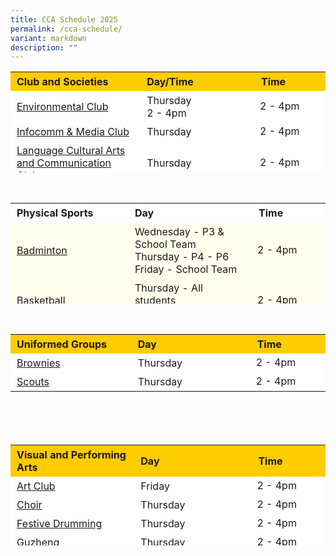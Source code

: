 ```yaml
---
title: CCA Schedule 2025
permalink: /cca-schedule/
variant: markdown
description: ""
---
```

<table border="0" style="box-sizing: inherit; border-collapse: collapse; border-spacing: 0px; max-width: 100%; height: 161px; width: 665.188px;"><tbody style="box-sizing: inherit;"><tr border="0" style="box-sizing: inherit; background: rgb(255, 255, 255); height: 23px;"><td border="0" style="box-sizing: inherit; padding: 5px 10px; width: 326.35px; height: 23px; background-color:#ffcc00"><b>Club and Societies </b></td><td border="0" style="box-sizing: inherit; padding: 5px 10px; width: 200px; height: 23px; background-color:#ffcc00"><b>Day/Time</b></td><td style="box-sizing: inherit; padding: 5px 10px; width: 200px; height: 23px; background-color:#ffcc00"><b>Time</b></td></tr><tr style="box-sizing: inherit; background: rgb(255, 255, 255); height: 23px;"><td style="box-sizing: inherit; padding: 5px 10px; width: 326.35px; height: 23px;"><a href="/co-curricular-activities/clubs-societies/environmental-club/">Environmental Club</a></td><td style="box-sizing: inherit; padding: 5px 10px; width: 337.837px; height: 23px;">Thursday<br>2 - 4pm</td><td>2 - 4pm</td></tr><tr style="box-sizing: inherit; background: rgb(255, 255, 255);"><td style="box-sizing: inherit; padding: 5px 10px; width: 326.35px;"><a href="/co-curricular-activities/clubs-societies/info-comm-club/">Infocomm &amp; Media Club</a></td><td style="box-sizing: inherit; padding: 5px 10px; width: 337.837px;">Thursday</td><td>2 - 4pm</td></tr><tr style="box-sizing: inherit; background: rgb(255, 255, 255);"><td style="box-sizing: inherit; padding: 5px 10px; width: 326.35px;"><a href="/language-cultural-arts-and-communication-club/">Language Cultural Arts and Communication Club</a></td><td style="box-sizing: inherit; padding: 5px 10px; width: 337.837px;">Thursday</td><td>2 - 4pm</td></tr><tr style="box-sizing: inherit; background: rgb(255, 255, 255);"><td style="box-sizing: inherit; padding: 5px 10px; width: 326.35px;"><a href="/co-curricular-activities/clubs-societies/robotics-club/">Robotics Club</a></td><td style="box-sizing: inherit; padding: 5px 10px; width: 337.837px;">Thursday</td><td>2 - 4pm</td></tr><tr style="box-sizing: inherit; background: rgb(255, 255, 255); height: 23px;"><td style="box-sizing: inherit; padding: 5px 10px; width: 326.35px; height: 23px;"><a href="/sports-club/">Sports Club</a></td><td style="box-sizing: inherit; padding: 5px 10px; width: 337.837px; height:23px;">Thursday</td><td>2 - 4pm</td></tr><tr style="box-sizing: inherit; background: rgb(255, 255, 255); height: 23px;"><td style="box-sizing: inherit; padding: 5px 10px; width: 326.35px; height: 23px;"><a href="/co-curricular-activities/clubs-societies/board-games-club/">Strategy Games Club</a></td><td style="box-sizing: inherit; padding: 5px 10px; width: 337.837px; height: 23px;">Thursday</td><td>2 - 4pm</td></tr></tbody></table>
<br>
<table border="0" style="box-sizing: inherit; border-collapse: collapse; border-spacing: 0px; max-width: 100%; height: 161px; width: 665.188px;"><tbody style="box-sizing: inherit;"><tr border="1" style="box-sizing: inherit; background: rgb(255, 255, 255); height: 23px;"><td border="0" style="box-sizing: inherit; padding: 5px 10px; width: 326.35px; height: 23px;"><b>Physical Sports</b></td><td style="box-sizing: inherit; padding: 5px 10px; width: 200px; height: 23px;"><b>Day</b></td><td style="box-sizing: inherit; padding: 5px 10px; width: 200px; height: 23px;"><b>Time</b></td></tr><tr style="box-sizing: inherit; background: rgb(255, 255, 255); height: 23px; background-color:#FFFFED"><td style="box-sizing: inherit; padding: 5px 10px; width: 326.35px; height: 23px;"><a href="/co-curricular-activities/sports-games/badminton/">Badminton</a>
</td><td style="box-sizing: inherit; padding: 5px 10px; width: 337.837px; height: 23px;">Wednesday - P3 &amp; School Team<br> Thursday - P4 - P6 <br>
Friday - School Team</td><td>2 - 4pm</td></tr><tr style="box-sizing: inherit; background: rgb(255, 255, 255); background-color:#FFFFED"><td style="box-sizing: inherit; padding: 5px 10px; width: 326.35px;"><a href="/co-curricular-activities/sports-games/basketball/">Basketball</a></td><td style="box-sizing: inherit; padding: 5px 10px; width: 337.837px;">Thursday - All students<br>Friday - School Team</td><td>2 - 4pm</td></tr><tr style="box-sizing: inherit; background: rgb(255, 255, 255); background-color:#FFFFED"><td style="box-sizing: inherit; padding: 5px 10px; width: 326.35px;"><a href="/co-curricular-activities/sports-games/netball-2/">Netball</a>
</td><td style="box-sizing: inherit; padding: 5px 10px; width: 337.837px;">Thursday - All students <br>&nbsp;Friday - School Team</td><td>2 - 4pm</td></tr><tr style="box-sizing: inherit; background: rgb(255, 255, 255); background-color:#FFFFED"><td style="box-sizing: inherit; padding: 5px 10px; width: 326.35px;"><a href="/co-curricular-activities/sports-games/soccer/">Soccer</a></td><td style="box-sizing: inherit; padding: 5px 10px; width: 337.837px;">Thursday - All students <br>Friday - School Team</td><td>2 - 4pm</td></tr><tr style="box-sizing: inherit; background: rgb(255, 255, 255); height: 23px; background-color:#FFFFED"><td style="box-sizing: inherit; padding: 5px 10px; width: 326.35px; height: 23px;"><a href="/co-curricular-activities/sports-games/table-tennis/">Table Tennis</a></td><td style="box-sizing: inherit; padding: 5px 10px; width: 337.837px; height: 23px;">Thursday - All students <br>Friday - School Team (Selected P3 to P6)</td><td>2 - 4pm</td></tr><tr style="box-sizing: inherit; background: rgb(255, 255, 255); height: 23px; background-color:#FFFFED"><td style="box-sizing: inherit; padding: 5px 10px; width: 326.35px; height: 23px;"><a href="/co-curricular-activities/sports-games/track-and-field/">Track and Field</a></td><td style="box-sizing: inherit; padding: 5px 10px; width: 337.837px; height: 23px;">Friday</td><td>2 - 4pm</td></tr><tr style="box-sizing: inherit; background: rgb(255, 255, 255); height: 23px;background-color:#FFFFED"><td style="box-sizing: inherit; padding: 5px 10px; width: 326.35px; height: 23px;"><a href="/co-curricular-activities/sports-games/wushu/">Wushu</a>
</td><td style="box-sizing: inherit; padding: 5px 10px; width: 337.837px; height: 23px;">Thursday - All students <br>Friday - School Team</td><td>2 - 4pm</td></tr></tbody></table>

<br>
<table border="0" style="box-sizing: inherit; border-collapse: collapse; border-spacing: 0px; max-width: 100%; height: 161px; width: 665.188px;"><tbody style="box-sizing: inherit;"><tr border="1" style="box-sizing: inherit; background: rgb(255, 255, 255); height: 23px;"><td border="0" style="box-sizing: inherit; padding: 5px 10px; width: 326.35px; height: 23px; background-color:#ffcc00"><b>Uniformed Groups</b></td><td border="0" style="box-sizing: inherit; padding: 5px 10px; width: 200px; height: 23px; background-color:#ffcc00"><b>Day</b></td><td style="box-sizing: inherit; padding: 5px 10px; width: 200px; height: 23px; background-color:#ffcc00"><b>Time</b></td></tr><tr style="box-sizing: inherit; background: rgb(255, 255, 255); height: 23px;"><td style="box-sizing: inherit; padding: 5px 10px; width: 326.35px; height: 23px;"><a href="/co-curricular-activities/uniformed-groups/brownies/">Brownies</a></td><td style="box-sizing: inherit; padding: 5px 10px; width: 337.837px; height: 23px;">Thursday</td><td>2 - 4pm</td></tr><tr style="box-sizing: inherit; background: rgb(255, 255, 255);"><td style="box-sizing: inherit; padding: 5px 10px; width: 326.35px;"><a href="/co-curricular-activities/uniformed-groups/scouts/">Scouts</a></td><td style="box-sizing: inherit; padding: 5px 10px; width: 337.837px;">Thursday</td><td>2 - 4pm</td></tr></tbody></table>

<table border="0" style="box-sizing: inherit; border-collapse: collapse; border-spacing: 0px; max-width: 100%; height: 161px; width: 665.188px;"><tbody style="box-sizing: inherit;"><tr border="1" style="box-sizing: inherit; background: rgb(255, 255, 255); height: 23px;"><td border="0" style="box-sizing: inherit; padding: 5px 10px; width: 326.35px; height: 23px; background-color:#ffcc00"><b>Visual and Performing Arts</b></td><td border="0" style="box-sizing: inherit; padding: 5px 10px; width: 200px; height: 23px; background-color:#ffcc00"><b>Day</b></td><td style="box-sizing: inherit; padding: 5px 10px; width: 200px; height: 23px; background-color:#ffcc00"><b>Time</b></td></tr><tr style="box-sizing: inherit; background: rgb(255, 255, 255); height: 23px;"><td style="box-sizing: inherit; padding: 5px 10px; width: 326.35px; height: 23px;"><a href="/co-curricular-activities/clubs-societies/art-club/">Art Club</a></td><td style="box-sizing: inherit; padding: 5px 10px; width: 337.837px; height: 23px;">Friday</td><td>2 - 4pm</td></tr><tr style="box-sizing: inherit; background: rgb(255, 255, 255);"><td style="box-sizing: inherit; padding: 5px 10px; width: 326.35px;"><a href="/co-curricular-activities/performing-arts/choir/">Choir</a></td><td style="box-sizing: inherit; padding: 5px 10px; width: 337.837px;">Thursday</td><td>2 - 4pm</td></tr><tr style="box-sizing: inherit; background: rgb(255, 255, 255);"><td style="box-sizing: inherit; padding: 5px 10px; width: 326.35px;"><a href="/co-curricular-activities/performing-arts/samba-drumming/">Festive Drumming</a></td><td style="box-sizing: inherit; padding: 5px 10px; width: 337.837px;">Thursday</td><td>2 - 4pm</td></tr><tr style="box-sizing: inherit; background: rgb(255, 255, 255);"><td style="box-sizing: inherit; padding: 5px 10px; width: 326.35px;"><a href="/co-curricular-activities/performing-arts/guzheng/">Guzheng</a></td><td style="box-sizing: inherit; padding: 5px 10px; width: 337.837px;">Thursday</td><td>2 - 4pm</td></tr><tr style="box-sizing: inherit; background: rgb(255, 255, 255); height: 23px;"><td style="box-sizing: inherit; padding: 5px 10px; width: 326.35px; height: 23px;"><a href="/co-curricular-activities/performing-arts/international-dance/">International Dance</a></td><td style="box-sizing: inherit; padding: 5px 10px; width: 337.837px; height: 23px;">Thursday</td><td>2 - 4pm</td></tr></tbody></table>